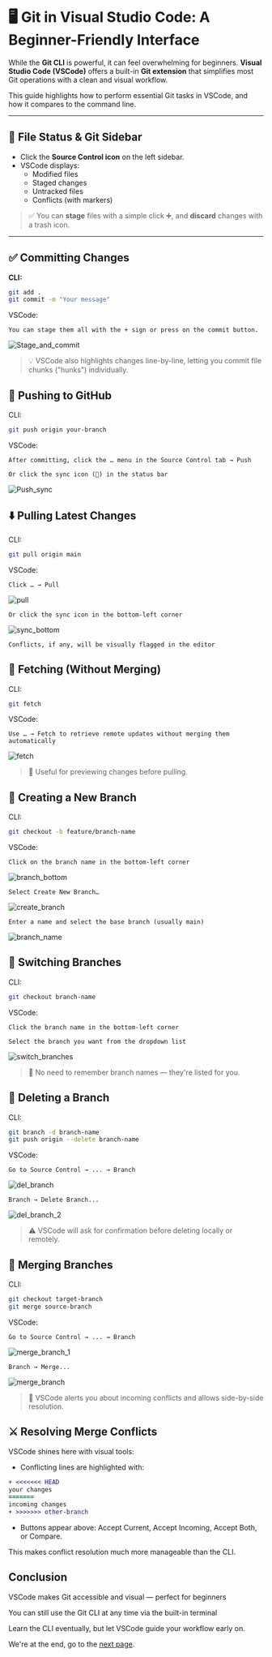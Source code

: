 # 🖥️ Git in Visual Studio Code: A Beginner-Friendly Interface

While the **Git CLI** is powerful, it can feel overwhelming for beginners.
**Visual Studio Code (VSCode)** offers a built-in **Git extension** that simplifies most Git operations with a clean and visual workflow.

This guide highlights how to perform essential Git tasks in VSCode, and how it compares to the command line.

---

## 📄 File Status & Git Sidebar

- Click the **Source Control icon** on the left sidebar.
- VSCode displays:
  - Modified files
  - Staged changes
  - Untracked files
  - Conflicts (with markers)

> ✅ You can **stage** files with a simple click ➕, and **discard** changes with a trash icon.

---

## ✅ Committing Changes

**CLI:**
``` bash
git add .
git commit -m "Your message"
```


VSCode:

    You can stage them all with the + sign or press on the commit button.

![Stage_and_commit](./img/stage_and_commit.png)

> 💡 VSCode also highlights changes line-by-line, letting you commit file chunks ("hunks") individually.

## 🚀 Pushing to GitHub

CLI:

```bash
git push origin your-branch
```

VSCode:

    After committing, click the … menu in the Source Control tab → Push

    Or click the sync icon (🔄) in the status bar

![Push_sync](./img/push_sync.png)


## ⬇️ Pulling Latest Changes

CLI:

```bash
git pull origin main
```

VSCode:

    Click … → Pull

![pull](./img/pull.png)

    Or click the sync icon in the bottom-left corner

![sync_bottom](./img/sync_bottom.png)

    Conflicts, if any, will be visually flagged in the editor

## 🔄 Fetching (Without Merging)

CLI:

```bash
git fetch
```

VSCode:

    Use … → Fetch to retrieve remote updates without merging them automatically

![fetch](./img/fetch.png)

> 🧠 Useful for previewing changes before pulling.

## 🌿 Creating a New Branch

CLI:

```bash
git checkout -b feature/branch-name
```

VSCode:

    Click on the branch name in the bottom-left corner
![branch_bottom](./img/branch_bottom.png)

    Select Create New Branch…
![create_branch](./img/create_branch.png)

    Enter a name and select the base branch (usually main)
![branch_name](./img/branch_name.png)

## 🔁 Switching Branches

CLI:

```bash
git checkout branch-name
```

VSCode:

    Click the branch name in the bottom-left corner

    Select the branch you want from the dropdown list
![switch_branches](./img/switch_branches.png)


> 🔄 No need to remember branch names — they're listed for you.

## 🧹 Deleting a Branch

CLI:

```bash
git branch -d branch-name
git push origin --delete branch-name
```

VSCode:

    Go to Source Control → ... → Branch
![del_branch](./img/del_branch_1.png)

    Branch → Delete Branch...
![del_branch_2](./img/del_branch_2.png)

> ⚠️ VSCode will ask for confirmation before deleting locally or remotely.

## 🔀 Merging Branches

CLI:

```bash
git checkout target-branch
git merge source-branch
```
VSCode:

    Go to Source Control → ... → Branch
![merge_branch_1](./img/del_branch_1.png)

    Branch → Merge...
![merge_branch](./img/merge_branch.png)



> 📌 VSCode alerts you about incoming conflicts and allows side-by-side resolution.

## ⚔️ Resolving Merge Conflicts

VSCode shines here with visual tools:

* Conflicting lines are highlighted with:

```diff
+ <<<<<<< HEAD
your changes
=======
incoming changes
+ >>>>>>> other-branch
```

* Buttons appear above: Accept Current, Accept Incoming, Accept Both, or Compare.

This makes conflict resolution much more manageable than the CLI.

## Conclusion

VSCode makes Git accessible and visual — perfect for beginners

You can still use the Git CLI at any time via the built-in terminal

Learn the CLI eventually, but let VSCode guide your workflow early on.

We're at the end, go to the [next page](./git_complete.md).
